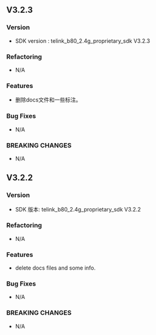 ## V3.2.3

### Version
* SDK version : telink_b80_2.4g_proprietary_sdk V3.2.3

### Refactoring

* N/A

### Features
* 删除docs文件和一些标注。

### Bug Fixes

* N/A

### BREAKING CHANGES

* N/A

## V3.2.2

### Version
* SDK 版本: telink_b80_2.4g_proprietary_sdk V3.2.2

### Refactoring

* N/A

### Features
* delete docs files and some info.

### Bug Fixes

* N/A

### BREAKING CHANGES

* N/A